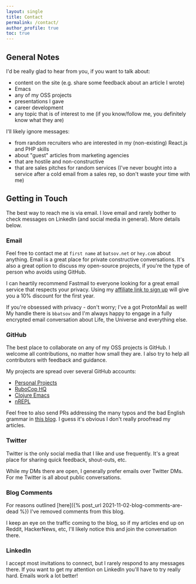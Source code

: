 ```yaml
---
layout: single
title: Contact
permalink: /contact/
author_profile: true
toc: true
---
```


## General Notes

I'd be really glad to hear from you, if you want to talk
about:

* content on the site (e.g. share some feedback about an article I wrote)
* Emacs
* any of my OSS projects
* presentations I gave
* career development
* any topic that is of interest to me (if you know/follow me, you definitely know what they are)

I'll likely ignore messages:

* from random recruiters who are interested in my (non-existing) React.js and PHP skills
* about "guest" articles from marketing agencies
* that are hostile and non-constructive
* that are sales pitches for random services (I've never bought into a service after a cold email from a sales rep, so don't waste your time with me)

## Getting in Touch

The best way to reach me is via email. I love email and rarely bother to check
messages on LinkedIn (and social media in general). More details below.

### Email

Feel free to contact me at `first name` at `batsov.net` or `hey.com` about anything.
Email is a great place for private constructive conversations. It's also a great
option to discuss my open-source projects, if you're the type of person who avoids
using GitHub.

I can heartily recommend Fastmail to everyone looking for a great email service
that respects your privacy. Using my [affiliate link to sign up](https://ref.fm/u26676944) will give you a 10% discount for the first year.

If you're obsessed with privacy - don't worry; I've a got ProtonMail as well! My handle there is `bbatsov` and I'm always happy to engage in a fully encrypted email
conversation about Life, the Universe and everything else.

### GitHub

The best place to collaborate on any of my OSS projects is GitHub. I welcome all
contributions, no matter how small they are. I also try to help all contributors
with feedback and guidance.

My projects are spread over several GitHub accounts:

* [Personal Projects](https://github.com/bbatsov)
* [RuboCop HQ](https://github.com/rubocop)
* [Clojure Emacs](https://github.com/clojure-emacs)
* [nREPL](https://github.com/nrepl)

Feel free to also send PRs addressing the many typos and the bad English grammar in [this blog](https://github.com/bbatsov/batsov.com). I guess it's obvious I don't really proofread my articles.

### Twitter

Twitter is the only social media that I like and use frequently. It's a great place for sharing quick feedback, shout-outs, etc.

While my DMs there are open, I generally prefer emails over Twitter DMs. For me Twitter is all about public conversations.

### Blog Comments

For reasons outlined [here]({% post_url 2021-11-02-blog-comments-are-dead %}) I've removed comments from this blog.

I keep an eye on the traffic coming to the blog, so if my articles end up on
Reddit, HackerNews, etc, I'll likely notice this and join the conversation there.

### LinkedIn

I accept most invitations to connect, but I rarely respond to any messages there.
If you want to get my attention on LinkedIn you'll have to try really hard. Emails
work a lot better!
